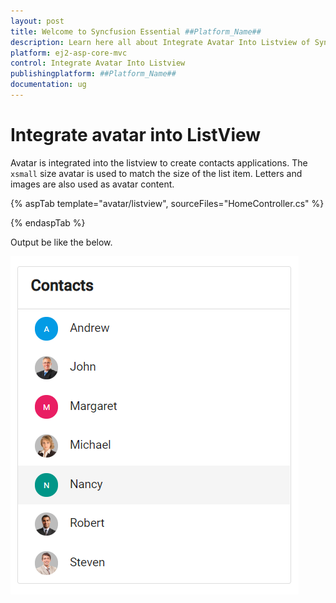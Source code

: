 ```yaml
---
layout: post
title: Welcome to Syncfusion Essential ##Platform_Name##
description: Learn here all about Integrate Avatar Into Listview of Syncfusion Essential ##Platform_Name## widgets based on HTML5 and jQuery.
platform: ej2-asp-core-mvc
control: Integrate Avatar Into Listview
publishingplatform: ##Platform_Name##
documentation: ug
---
```


# Integrate avatar into ListView

Avatar is integrated into the listview to create contacts applications. The `xsmall` size avatar is used to match
the size of the list item. Letters and images are also used as avatar content.

{% aspTab template="avatar/listview", sourceFiles="HomeController.cs" %}

{% endaspTab %}

Output be like the below.

![Avatar ListView](../images/list.PNG)